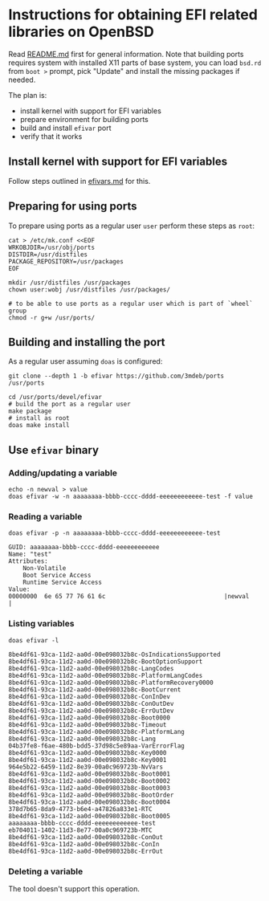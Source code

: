 # Instructions for obtaining EFI related libraries on OpenBSD

Read [README.md](./README.md) first for general information. Note that building
ports requires system with installed X11 parts of base system, you can load
`bsd.rd` from `boot >` prompt, pick "Update" and install the missing packages if
needed.

The plan is:
 * install kernel with support for EFI variables
 * prepare environment for building ports
 * build and install `efivar` port
 * verify that it works

## Install kernel with support for EFI variables

Follow steps outlined in [efivars.md](./efivars.md) for this.

## Preparing for using ports

To prepare using ports as a regular user `user` perform these steps as `root`:

```
cat > /etc/mk.conf <<EOF
WRKOBJDIR=/usr/obj/ports
DISTDIR=/usr/distfiles
PACKAGE_REPOSITORY=/usr/packages
EOF

mkdir /usr/distfiles /usr/packages
chown user:wobj /usr/distfiles /usr/packages/

# to be able to use ports as a regular user which is part of `wheel` group
chmod -r g+w /usr/ports/
```

## Building and installing the port

As a regular user assuming `doas` is configured:

```
git clone --depth 1 -b efivar https://github.com/3mdeb/ports /usr/ports

cd /usr/ports/devel/efivar
# build the port as a regular user
make package
# install as root
doas make install
```

## Use `efivar` binary

### Adding/updating a variable

```
echo -n newval > value
doas efivar -w -n aaaaaaaa-bbbb-cccc-dddd-eeeeeeeeeeee-test -f value
```

### Reading a variable

```
doas efivar -p -n aaaaaaaa-bbbb-cccc-dddd-eeeeeeeeeeee-test
```

```
GUID: aaaaaaaa-bbbb-cccc-dddd-eeeeeeeeeeee
Name: "test"
Attributes:
	Non-Volatile
	Boot Service Access
	Runtime Service Access
Value:
00000000  6e 65 77 76 61 6c                                 |newval          |
```

### Listing variables

```
doas efivar -l
```

```
8be4df61-93ca-11d2-aa0d-00e098032b8c-OsIndicationsSupported
8be4df61-93ca-11d2-aa0d-00e098032b8c-BootOptionSupport
8be4df61-93ca-11d2-aa0d-00e098032b8c-LangCodes
8be4df61-93ca-11d2-aa0d-00e098032b8c-PlatformLangCodes
8be4df61-93ca-11d2-aa0d-00e098032b8c-PlatformRecovery0000
8be4df61-93ca-11d2-aa0d-00e098032b8c-BootCurrent
8be4df61-93ca-11d2-aa0d-00e098032b8c-ConInDev
8be4df61-93ca-11d2-aa0d-00e098032b8c-ConOutDev
8be4df61-93ca-11d2-aa0d-00e098032b8c-ErrOutDev
8be4df61-93ca-11d2-aa0d-00e098032b8c-Boot0000
8be4df61-93ca-11d2-aa0d-00e098032b8c-Timeout
8be4df61-93ca-11d2-aa0d-00e098032b8c-PlatformLang
8be4df61-93ca-11d2-aa0d-00e098032b8c-Lang
04b37fe8-f6ae-480b-bdd5-37d98c5e89aa-VarErrorFlag
8be4df61-93ca-11d2-aa0d-00e098032b8c-Key0000
8be4df61-93ca-11d2-aa0d-00e098032b8c-Key0001
964e5b22-6459-11d2-8e39-00a0c969723b-NvVars
8be4df61-93ca-11d2-aa0d-00e098032b8c-Boot0001
8be4df61-93ca-11d2-aa0d-00e098032b8c-Boot0002
8be4df61-93ca-11d2-aa0d-00e098032b8c-Boot0003
8be4df61-93ca-11d2-aa0d-00e098032b8c-BootOrder
8be4df61-93ca-11d2-aa0d-00e098032b8c-Boot0004
378d7b65-8da9-4773-b6e4-a47826a833e1-RTC
8be4df61-93ca-11d2-aa0d-00e098032b8c-Boot0005
aaaaaaaa-bbbb-cccc-dddd-eeeeeeeeeeee-test
eb704011-1402-11d3-8e77-00a0c969723b-MTC
8be4df61-93ca-11d2-aa0d-00e098032b8c-ConOut
8be4df61-93ca-11d2-aa0d-00e098032b8c-ConIn
8be4df61-93ca-11d2-aa0d-00e098032b8c-ErrOut
```

### Deleting a variable

The tool doesn't support this operation.

